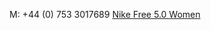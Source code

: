 M: +44 (0) 753 3017689
 <a href="http://www.apartments-mravak.com/nike_shoes.asp?Running_Shoes=nike-free-nike-free-50-women-c-5_9.html" title="Nike Free 5.0 Women">Nike Free 5.0 Women</a>